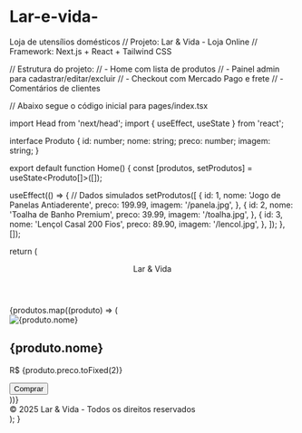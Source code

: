 # Lar-e-vida-
Loja de utensílios domésticos 
// Projeto: Lar & Vida - Loja Online
// Framework: Next.js + React + Tailwind CSS

// Estrutura do projeto:
// - Home com lista de produtos
// - Painel admin para cadastrar/editar/excluir
// - Checkout com Mercado Pago e frete
// - Comentários de clientes

// Abaixo segue o código inicial para pages/index.tsx

import Head from 'next/head';
import { useEffect, useState } from 'react';

interface Produto {
  id: number;
  nome: string;
  preco: number;
  imagem: string;
}

export default function Home() {
  const [produtos, setProdutos] = useState<Produto[]>([]);

  useEffect(() => {
    // Dados simulados
    setProdutos([
      {
        id: 1,
        nome: 'Jogo de Panelas Antiaderente',
        preco: 199.99,
        imagem: '/panela.jpg',
      },
      {
        id: 2,
        nome: 'Toalha de Banho Premium',
        preco: 39.99,
        imagem: '/toalha.jpg',
      },
      {
        id: 3,
        nome: 'Lençol Casal 200 Fios',
        preco: 89.90,
        imagem: '/lencol.jpg',
      },
    ]);
  }, []);

  return (
    <div>
      <Head>
        <title>Lar & Vida</title>
      </Head>
      <header className="bg-green-600 text-white p-4 text-center text-2xl font-bold">
        Lar & Vida
      </header>
      <main className="grid grid-cols-1 md:grid-cols-3 gap-4 p-4">
        {produtos.map((produto) => (
          <div
            key={produto.id}
            className="border rounded-2xl shadow-lg p-4 flex flex-col items-center bg-white"
          >
            <img src={produto.imagem} alt={produto.nome} className="w-40 h-40 object-cover rounded-xl mb-4" />
            <h2 className="text-xl font-semibold mb-2">{produto.nome}</h2>
            <p className="text-green-700 font-bold mb-4">R$ {produto.preco.toFixed(2)}</p>
            <button className="bg-orange-500 text-white px-4 py-2 rounded-xl hover:bg-orange-600">
              Comprar
            </button>
          </div>
        ))}
      </main>
      <footer className="bg-white text-center text-sm text-gray-500 p-4 mt-4">
        &copy; 2025 Lar & Vida - Todos os direitos reservados
      </footer>
    </div>
  );
}
